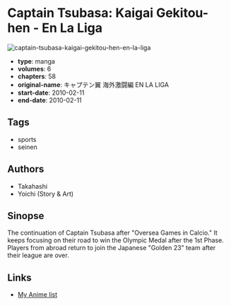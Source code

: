 # Captain Tsubasa: Kaigai Gekitou-hen - En La Liga

![captain-tsubasa-kaigai-gekitou-hen-en-la-liga](https://cdn.myanimelist.net/images/manga/3/33231.jpg)

-   **type**: manga
-   **volumes**: 6
-   **chapters**: 58
-   **original-name**: キャプテン翼 海外激闘編 EN LA LIGA
-   **start-date**: 2010-02-11
-   **end-date**: 2010-02-11

## Tags

-   sports
-   seinen

## Authors

-   Takahashi
-   Yoichi (Story & Art)

## Sinopse

The continuation of Captain Tsubasa after "Oversea Games in Calcio." It keeps focusing on their road to win the Olympic Medal after the 1st Phase. Players from abroad return to join the Japanese "Golden 23" team after their league are over.

## Links

-   [My Anime list](https://myanimelist.net/manga/20787/Captain_Tsubasa__Kaigai_Gekitou-hen_-_En_La_Liga)
